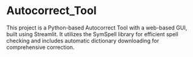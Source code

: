 # Autocorrect_Tool
This project is a Python-based Autocorrect Tool with a web-based GUI, built using Streamlit. It utilizes the SymSpell library for efficient spell checking and includes automatic dictionary downloading for comprehensive correction.
